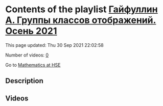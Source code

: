 # Contents of the playlist [Гайфуллин А. Группы классов отображений. Осень 2021](https://www.youtube.com/playlist?list=PLq3E5oubNNoAmYXjrYvptif63ZtJ7GXIb)

This page updated: Thu 30 Sep 2021 22:02:58

Number of videos: [0](#videos)

Go to [Mathematics at HSE](../README.md)

## Description



## Videos

